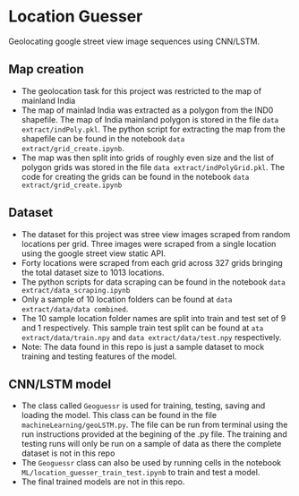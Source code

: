 # Location Guesser
Geolocating google street view image sequences using CNN/LSTM.

## Map creation
* The geolocation task for this project was restricted to the map of mainland India
* The map of mainlad India was extracted as a polygon from the IND0 shapefile. The map of India mainland polygon is stored in the file `data extract/indPoly.pkl`. The python script for extracting the map from the shapefile can be found in the notebook `data extract/grid_create.ipynb`.
* The map was then split into grids of roughly even size and the list of polygon grids was stored in the file `data extract/indPolyGrid.pkl`. The code for creating the grids can be found in the notebook `data extract/grid_create.ipynb`

## Dataset
* The dataset for this project was stree view images scraped from random locations per grid. Three images were scraped from a single location using the google street view static API.
* Forty locations were scraped from each grid across 327 grids bringing the total dataset size to 1013 locations. 
* The python scripts for data scraping can be found in the notebook `data extract/data_scraping.ipynb`
* Only a sample of 10 location folders can be found at `data extract/data/data combined`. 
* The 10 sample location folder names are split into train and test set of 9 and 1 respectively. This sample train test split can be found at `ata extract/data/train.npy` and `data extract/data/test.npy` respectively.
* Note: The data found in this repo is just a sample dataset to mock training and testing features of the model.

## CNN/LSTM model
* The class called `Geoguessr` is used for training, testing, saving and loading the model. This class can be found in the file `machineLearning/geoLSTM.py`. The file can be run from terminal using the run instructions provided at the begining of the .py file. The training and testing runs will only be run on a sample of data as there the complete dataset is not in this repo
* The `Geoguessr` class can also be used by running cells in the notebook `ML/location_guesser_train_test.ipynb` to train and test a model.
* The final trained models are not in this repo.
